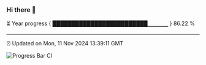 ### Hi there 👋

⏳ Year progress { █████████████████████████▁▁▁▁▁ } 86.22 %

---

⏰ Updated on Mon, 11 Nov 2024 13:39:11 GMT

![Progress Bar CI](https://github.com/IshwaranRudhara/GIT-ACTION/workflows/Progress%20Bar%20CI/badge.svg)

